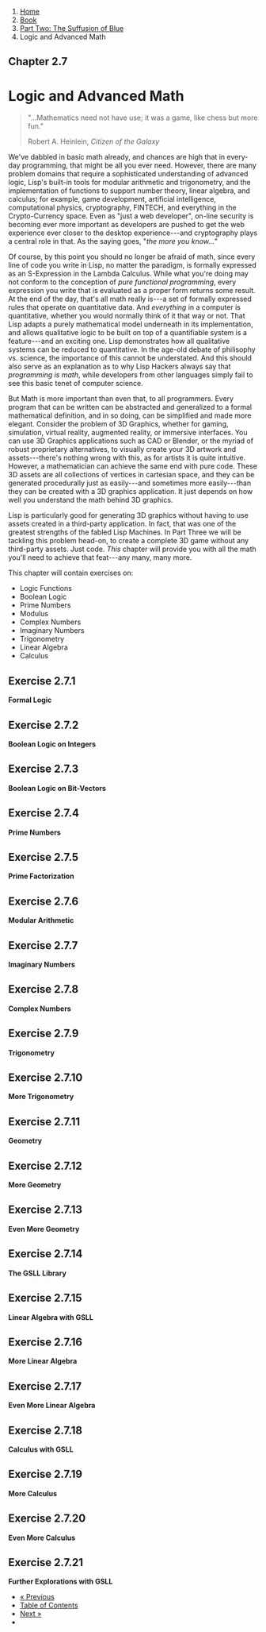 <ol class="breadcrumb">
  <li><a href="/">Home</a></li>
  <li><a href="/book/">Book</a></li>
  <li><a href="/book/2-0-0-overview/">Part Two: The Suffusion of Blue</a></li>
  <li class="active">Logic and Advanced Math</li>
</ol>

## Chapter 2.7

# Logic and Advanced Math

> "...Mathematics need not have use; it was a game, like chess but more fun."
> <footer>Robert A. Heinlein, <em>Citizen of the Galaxy</em></footer>

We've dabbled in basic math already, and chances are high that in every-day programming, that might be all you ever need.  However, there are many problem domains that require a sophisticated understanding of advanced logic, Lisp's built-in tools for modular arithmetic and trigonometry, and the implementation of functions to support number theory, linear algebra, and calculus; for example, game development, artificial intelligence, computational physics, cryptography, FINTECH, and everything in the Crypto-Currency space.  Even as "just a web developer", on-line security is becoming ever more important as developers are pushed to get the web experience ever closer to the desktop experience---and cryptography plays a central role in that.  As the saying goes, "*the more you know...*"

Of course, by this point you should no longer be afraid of math, since every line of code you write in Lisp, no matter the paradigm, is formally expressed as an S-Expression in the Lambda Calculus.  While what you're doing may not conform to the conception of *pure functional programming*, every expression you write that is evaluated as a proper form returns some result.  At the end of the day, that's all math really is---a set of formally expressed rules that operate on quantitative data.  And *everything* in a computer is quantitative, whether you would normally think of it that way or not.  That Lisp adapts a purely mathematical model underneath in its implementation, and allows qualitative logic to be built on top of a quantifiable system is a feature---and an exciting one.  Lisp demonstrates how all qualitative systems can be reduced to quantitative.  In the age-old debate of philisophy vs. science, the importance of this cannot be understated.  And this should also serve as an explanation as to why Lisp Hackers always say that *programming is math*, while developers from other languages simply fail to see this basic tenet of computer science.

But Math is more important than even that, to all programmers.  Every program that can be written can be abstracted and generalized to a formal mathematical definition, and in so doing, can be simplified and made more elegant.  Consider the problem of 3D Graphics, whether for gaming, simulation, virtual reality, augmented reality, or immersive interfaces.  You can use 3D Graphics applications such as CAD or Blender, or the myriad of robust proprietary alternatives, to visually create your 3D artwork and assets---there's nothing wrong with this, as for artists it is quite intuitive.  However, a mathematician can achieve the same end with pure code.  These 3D assets are all collections of vertices in cartesian space, and they can be generated procedurally just as easily---and sometimes more easily---than they can be created with a 3D graphics application.  It just depends on how well you understand the math behind 3D graphics.

Lisp is particularly good for generating 3D graphics without having to use assets created in a third-party application.  In fact, that was one of the greatest strengths of the fabled Lisp Machines.  In Part Three we will be tackling this problem head-on, to create a complete 3D game without any third-party assets.  Just code.  *This* chapter will provide you with all the math you'll need to achieve that feat---any many, many more.

This chapter will contain exercises on:

* Logic Functions
* Boolean Logic
* Prime Numbers
* Modulus
* Complex Numbers
* Imaginary Numbers
* Trigonometry
* Linear Algebra
* Calculus

## Exercise 2.7.1

**Formal Logic**

## Exercise 2.7.2

**Boolean Logic on Integers**

## Exercise 2.7.3

**Boolean Logic on Bit-Vectors**

## Exercise 2.7.4

**Prime Numbers**

## Exercise 2.7.5

**Prime Factorization**

## Exercise 2.7.6

**Modular Arithmetic**

## Exercise 2.7.7

**Imaginary Numbers**

## Exercise 2.7.8

**Complex Numbers**

## Exercise 2.7.9

**Trigonometry**

## Exercise 2.7.10

**More Trigonometry**

## Exercise 2.7.11

**Geometry**

## Exercise 2.7.12

**More Geometry**

## Exercise 2.7.13

**Even More Geometry**

## Exercise 2.7.14

**The GSLL Library**

## Exercise 2.7.15

**Linear Algebra with GSLL**

## Exercise 2.7.16

**More Linear Algebra**

## Exercise 2.7.17

**Even More Linear Algebra**

## Exercise 2.7.18

**Calculus with GSLL**

## Exercise 2.7.19

**More Calculus**

## Exercise 2.7.20

**Even More Calculus**

## Exercise 2.7.21

**Further Explorations with GSLL**

<ul class="pager">
  <li class="previous"><a href="/book/2-06-0-threads-memos-parallel/">&laquo; Previous</a></li>
  <li><a href="/book/">Table of Contents</a></li>
  <li class="next"><a href="/book/2-08-0-number-theory/">Next &raquo;</a><li>
</ul>
